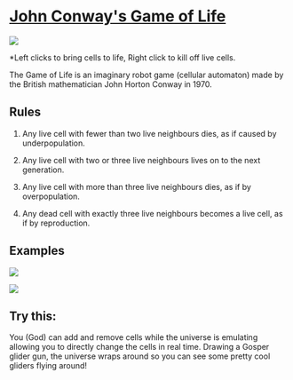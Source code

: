 # [John Conway's Game of Life](https://en.wikipedia.org/wiki/Conway%27s_Game_of_Life "Wiki Article")

![](https://i.gyazo.com/0b468f84300495031ecb9693b35ee6cb.png)

*Left clicks to bring cells to life, Right click to kill off live cells.

The Game of Life is an imaginary robot game (cellular automaton) made by the British mathematician John Horton Conway in 1970.

## Rules
1) Any live cell with fewer than two live neighbours dies, as if caused by underpopulation.

2) Any live cell with two or three live neighbours lives on to the next generation.

3) Any live cell with more than three live neighbours dies, as if by overpopulation.

4) Any dead cell with exactly three live neighbours becomes a live cell, as if by reproduction.

## Examples

![](https://upload.wikimedia.org/wikipedia/commons/e/e5/Gospers_glider_gun.gif)

![](https://upload.wikimedia.org/wikipedia/commons/e/ec/Conways_game_of_life_breeder.png)

## Try this:
You (God) can add and remove cells while the universe is emulating allowing you to directly change the cells in real time.
Drawing a Gosper glider gun, the universe wraps around so you can see some pretty cool gliders flying around!
